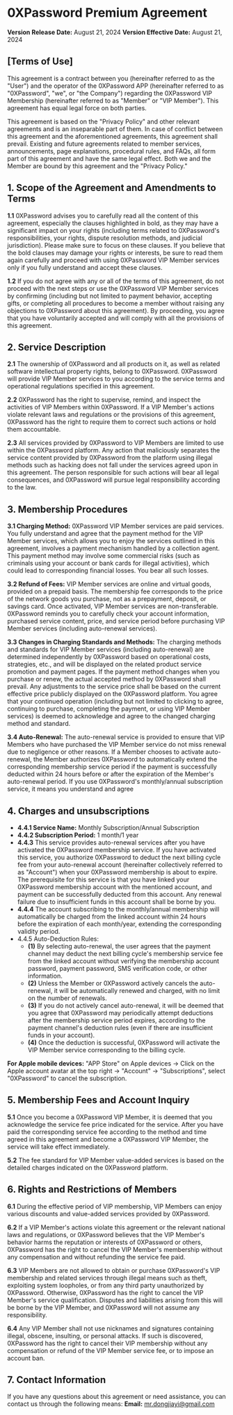 # 0XPassword Premium Agreement

**Version Release Date:** August 21, 2024
**Version Effective Date:** August 21, 2024

## [Terms of Use]

This agreement is a contract between you (hereinafter referred to as the "User") and the operator of the 0XPassword APP (hereinafter referred to as "0XPassword", "we", or "the Company") regarding the 0XPassword VIP Membership (hereinafter referred to as "Member" or "VIP Member"). This agreement has equal legal force on both parties.

This agreement is based on the "Privacy Policy" and other relevant agreements and is an inseparable part of them. In case of conflict between this agreement and the aforementioned agreements, this agreement shall prevail. Existing and future agreements related to member services, announcements, page explanations, procedural rules, and FAQs, all form part of this agreement and have the same legal effect. Both we and the Member are bound by this agreement and the "Privacy Policy."

## 1. Scope of the Agreement and Amendments to Terms



**1.1** 0XPassword advises you to carefully read all the content of this agreement, especially the clauses highlighted in bold, as they may have a significant impact on your rights (including terms related to 0XPassword's responsibilities, your rights, dispute resolution methods, and judicial jurisdiction). Please make sure to focus on these clauses. If you believe that the bold clauses may damage your rights or interests, be sure to read them again carefully and proceed with using 0XPassword VIP Member services only if you fully understand and accept these clauses.

**1.2** If you do not agree with any or all of the terms of this agreement, do not proceed with the next steps or use the 0XPassword VIP Member services by confirming (including but not limited to payment behavior, accepting gifts, or completing all procedures to become a member without raising any objections to 0XPassword about this agreement). By proceeding, you agree that you have voluntarily accepted and will comply with all the provisions of this agreement.

## 2. Service Description

**2.1** The ownership of 0XPassword and all products on it, as well as related software intellectual property rights, belong to 0XPassword. 0XPassword will provide VIP Member services to you according to the service terms and operational regulations specified in this agreement.

**2.2** 0XPassword has the right to supervise, remind, and inspect the activities of VIP Members within 0XPassword. If a VIP Member's actions violate relevant laws and regulations or the provisions of this agreement, 0XPassword has the right to require them to correct such actions or hold them accountable.

**2.3** All services provided by 0XPassword to VIP Members are limited to use within the 0XPassword platform. Any action that maliciously separates the service content provided by 0XPassword from the platform using illegal methods such as hacking does not fall under the services agreed upon in this agreement. The person responsible for such actions will bear all legal consequences, and 0XPassword will pursue legal responsibility according to the law.

## 3. Membership Procedures

**3.1 Charging Method:** 0XPassword VIP Member services are paid services. You fully understand and agree that the payment method for the VIP Member services, which allows you to enjoy the services outlined in this agreement, involves a payment mechanism handled by a collection agent. This payment method may involve some commercial risks (such as criminals using your account or bank cards for illegal activities), which could lead to corresponding financial losses. You bear all such losses.

**3.2 Refund of Fees:** VIP Member services are online and virtual goods, provided on a prepaid basis. The membership fee corresponds to the price of the network goods you purchase, not as a prepayment, deposit, or savings card. Once activated, VIP Member services are non-transferable. 0XPassword reminds you to carefully check your account information, purchased service content, price, and service period before purchasing VIP Member services (including auto-renewal services).

**3.3 Changes in Charging Standards and Methods:** The charging methods and standards for VIP Member services (including auto-renewal) are determined independently by 0XPassword based on operational costs, strategies, etc., and will be displayed on the related product service promotion and payment pages. If the payment method changes when you purchase or renew, the actual accepted method by 0XPassword shall prevail. Any adjustments to the service price shall be based on the current effective price publicly displayed on the 0XPassword platform. You agree that your continued operation (including but not limited to clicking to agree, continuing to purchase, completing the payment, or using VIP Member services) is deemed to acknowledge and agree to the changed charging method and standard.

**3.4 Auto-Renewal:** The auto-renewal service is provided to ensure that VIP Members who have purchased the VIP Member service do not miss renewal due to negligence or other reasons. If a Member chooses to activate auto-renewal, the Member authorizes 0XPassword to automatically extend the corresponding membership service period if the payment is successfully deducted within 24 hours before or after the expiration of the Member's auto-renewal period. If you use 0XPassword's monthly/annual subscription service, it means you understand and agree

## 4. Charges and unsubscriptions

- **4.4.1 Service Name:** Monthly Subscription/Annual Subscription
- **4.4.2 Subscription Period:** 1 month/1 year
- **4.4.3** This service provides auto-renewal services after you have activated the 0XPassword membership service. If you have activated this service, you authorize 0XPassword to deduct the next billing cycle fee from your auto-renewal account (hereinafter collectively referred to as "Account") when your 0XPassword membership is about to expire. The prerequisite for this service is that you have linked your 0XPassword membership account with the mentioned account, and payment can be successfully deducted from this account. Any renewal failure due to insufficient funds in this account shall be borne by you.
- **4.4.4** The account subscribing to the monthly/annual membership will automatically be charged from the linked account within 24 hours before the expiration of each month/year, extending the corresponding validity period.
- 4.4.5 Auto-Deduction Rules:
  - **(1)** By selecting auto-renewal, the user agrees that the payment channel may deduct the next billing cycle's membership service fee from the linked account without verifying the membership account password, payment password, SMS verification code, or other information.
  - **(2)** Unless the Member or 0XPassword actively cancels the auto-renewal, it will be automatically renewed and charged, with no limit on the number of renewals.
  - **(3)** If you do not actively cancel auto-renewal, it will be deemed that you agree that 0XPassword may periodically attempt deductions after the membership service period expires, according to the payment channel's deduction rules (even if there are insufficient funds in your account).
  - **(4)** Once the deduction is successful, 0XPassword will activate the VIP Member service corresponding to the billing cycle.

**For Apple mobile devices:** "APP Store" on Apple devices → Click on the Apple account avatar at the top right → "Account" → "Subscriptions", select "0XPassword" to cancel the subscription.

## 5. Membership Fees and Account Inquiry

**5.1** Once you become a 0XPassword VIP Member, it is deemed that you acknowledge the service fee price indicated for the service. After you have paid the corresponding service fee according to the method and time agreed in this agreement and become a 0XPassword VIP Member, the service will take effect immediately.

**5.2** The fee standard for VIP Member value-added services is based on the detailed charges indicated on the 0XPassword platform.

## 6. Rights and Restrictions of Members

**6.1** During the effective period of VIP membership, VIP Members can enjoy various discounts and value-added services provided by 0XPassword.

**6.2** If a VIP Member's actions violate this agreement or the relevant national laws and regulations, or 0XPassword believes that the VIP Member's behavior harms the reputation or interests of 0XPassword or others, 0XPassword has the right to cancel the VIP Member's membership without any compensation and without refunding the service fee paid.

**6.3** VIP Members are not allowed to obtain or purchase 0XPassword's VIP membership and related services through illegal means such as theft, exploiting system loopholes, or from any third party unauthorized by 0XPassword. Otherwise, 0XPassword has the right to cancel the VIP Member's service qualification. Disputes and liabilities arising from this will be borne by the VIP Member, and 0XPassword will not assume any responsibility.

**6.4** Any VIP Member shall not use nicknames and signatures containing illegal, obscene, insulting, or personal attacks. If such is discovered, 0XPassword has the right to cancel their VIP membership without any compensation or refund of the VIP Member service fee, or to impose an account ban.

## 7.  Contact Information

If you have any questions about this agreement or need assistance, you can contact us through the following means:
**Email:** mr.dongjiayi@gmail.com





